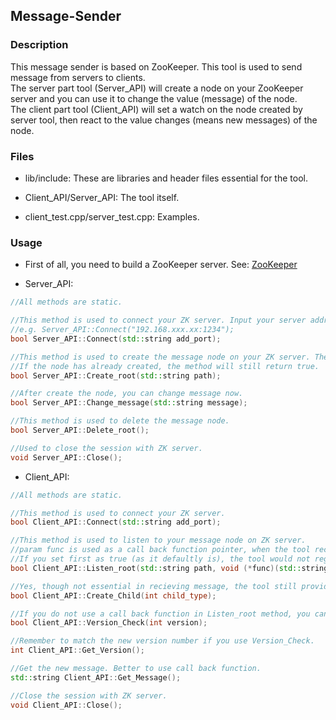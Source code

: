 ## Message-Sender

### Description

This message sender is based on ZooKeeper. This tool is used to send message from servers to clients.  
The server part tool (Server\_API) will create a node on your ZooKeeper server and you can use it to change the value (message) of the node.  
The client part tool (Client\_API) will set a watch on the node created by server tool, then react to the value changes (means new messages) of the node.

### Files

+ lib/include:
These are libraries and header files essential for the tool.  

+ Client\_API/Server\_API:
The tool itself.

+ client\_test.cpp/server\_test.cpp:
Examples.

### Usage

+ First of all, you need to build a ZooKeeper server. See: [ZooKeeper](https://zookeeper.apache.org/doc/current/index.html)

+ Server\_API:

```c++
//All methods are static.

//This method is used to connect your ZK server. Input your server address and port as a string.
//e.g. Server_API::Connect("192.168.xxx.xx:1234");
bool Server_API::Connect(std::string add_port);

//This method is used to create the message node on your ZK server. The path is a file-path-like string. See ZK's official documents to know how to set path.
//If the node has already created, the method will still return true.
bool Server_API::Create_root(std::string path);

//After create the node, you can change message now.
bool Server_API::Change_message(std::string message);

//This method is used to delete the message node.
bool Server_API::Delete_root();

//Used to close the session with ZK server.
void Server_API::Close();
```

+ Client\_API:

```c++
//All methods are static.

//This method is used to connect your ZK server.
bool Client_API::Connect(std::string add_port);

//This method is used to listen to your message node on ZK server.
//param func is used as a call back function pointer, when the tool recieved a new message, it would transmit the message string as the parameter to your call back function.
//If you set first as true (as it defaultly is), the tool would not regard the message on the node as a new message when it first connects, in case that the message is old and has not been changed for a long time.
bool Client_API::Listen_root(std::string path, void (*func)(std::string) = NULL, bool first = true);

//Yes, though not essential in recieving message, the tool still provides you with a method to create a node. The default node type is ephemeral_sequential. See the ZK official documents to know the types of nodes.
bool Client_API::Create_Child(int child_type);

//If you do not use a call back function in Listen_root method, you can use this method to check your message version. If the version does not match (return false), you are recieving a new message.
bool Client_API::Version_Check(int version);

//Remember to match the new version number if you use Version_Check.
int Client_API::Get_Version();

//Get the new message. Better to use call back function.
std::string Client_API::Get_Message();

//Close the session with ZK server.
void Client_API::Close();
```